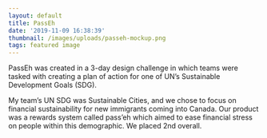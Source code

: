 ```yaml
---
layout: default
title: PassEh
date: '2019-11-09 16:38:39'
thumbnail: /images/uploads/passeh-mockup.png
tags: featured image
---
```

PassEh was created in a 3-day design challenge in which teams were tasked with creating a plan of action for one of UN’s Sustainable Development Goals (SDG).

My team’s UN SDG was Sustainable Cities, and we chose to focus on financial sustainability for new immigrants coming into Canada. Our product was a rewards system called pass’eh which aimed to ease financial stress on people within this demographic. We placed 2nd overall.
